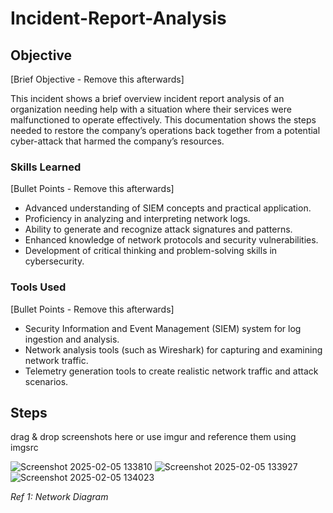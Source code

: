 # Incident-Report-Analysis

## Objective
[Brief Objective - Remove this afterwards]

This incident shows a brief overview incident report analysis of an organization needing help with a situation where their services were malfunctioned to operate effectively. This documentation shows the steps needed to restore the company’s operations back together from a potential cyber-attack that harmed the company’s resources.  

### Skills Learned
[Bullet Points - Remove this afterwards]

- Advanced understanding of SIEM concepts and practical application.
- Proficiency in analyzing and interpreting network logs.
- Ability to generate and recognize attack signatures and patterns.
- Enhanced knowledge of network protocols and security vulnerabilities.
- Development of critical thinking and problem-solving skills in cybersecurity.

### Tools Used
[Bullet Points - Remove this afterwards]

- Security Information and Event Management (SIEM) system for log ingestion and analysis.
- Network analysis tools (such as Wireshark) for capturing and examining network traffic.
- Telemetry generation tools to create realistic network traffic and attack scenarios.

## Steps
drag & drop screenshots here or use imgur and reference them using imgsrc

![Screenshot 2025-02-05 133810](https://github.com/user-attachments/assets/1896672a-e397-4720-a5fc-7e5a06540bec)
![Screenshot 2025-02-05 133927](https://github.com/user-attachments/assets/4129e2f7-df6f-4ba2-a252-69e5615226e4)
![Screenshot 2025-02-05 134023](https://github.com/user-attachments/assets/ca3938cc-6b18-4647-bbf0-b5b29d8bec25)


*Ref 1: Network Diagram*

